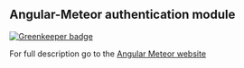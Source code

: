 ## Angular-Meteor authentication module

[![Greenkeeper badge](https://badges.greenkeeper.io/Urigo/angular-meteor-auth.svg)](https://greenkeeper.io/)

For full description go to the [Angular Meteor website](http://www.angular-meteor.com/)